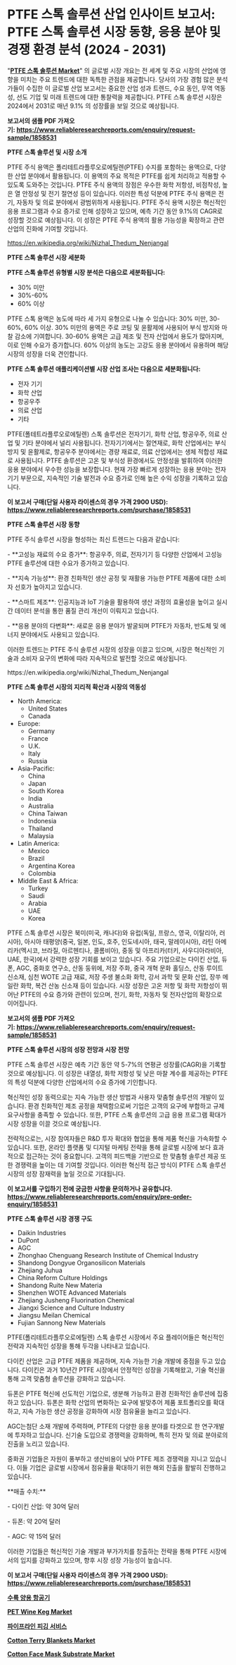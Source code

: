 <p><h1>PTFE 스톡 솔루션 산업 인사이트 보고서: PTFE 스톡 솔루션 시장 동향, 응용 분야 및 경쟁 환경 분석 (2024 - 2031)</h1></p><p>"<strong><a href="https://www.reliableresearchreports.com/ptfe-stock-solution-r1858531">PTFE 스톡 솔루션 Market</a></strong>" 의 글로벌 시장 개요는 전 세계 및 주요 시장의 산업에 영향을 미치는 주요 트렌드에 대한 독특한 관점을 제공합니다. 당사의 가장 경험 많은 분석가들이 수집한 이 글로벌 산업 보고서는 중요한 산업 성과 트렌드, 수요 동인, 무역 역동성, 선도 기업 및 미래 트렌드에 대한 통찰력을 제공합니다. PTFE 스톡 솔루션 시장은 2024에서 2031로 매년 9.1% 의 성장률을 보일 것으로 예상됩니다.</p>
<p><strong>보고서의 샘플 PDF 가져오기:&nbsp;<a href="https://www.reliableresearchreports.com/enquiry/request-sample/1858531">https://www.reliableresearchreports.com/enquiry/request-sample/1858531</a></strong></p>
<p><strong>PTFE 스톡 솔루션 및 시장 소개</strong></p>
<p><p>PTFE 주식 용액은 폴리테트라플루오로에틸렌(PTFE) 수지를 포함하는 용액으로, 다양한 산업 분야에서 활용됩니다. 이 용액의 주요 목적은 PTFE를 쉽게 처리하고 적용할 수 있도록 도와주는 것입니다. PTFE 주식 용액의 장점은 우수한 화학 저항성, 비점착성, 높은 열 안정성 및 전기 절연성 등이 있습니다. 이러한 특성 덕분에 PTFE 주식 용액은 전기, 자동차 및 의료 분야에서 광범위하게 사용됩니다. PTFE 주식 용액 시장은 혁신적인 응용 프로그램과 수요 증가로 인해 성장하고 있으며, 예측 기간 동안 9.1%의 CAGR로 성장할 것으로 예상됩니다. 이 성장은 PTFE 주식 용액의 활용 가능성을 확장하고 관련 산업의 진화에 기여할 것입니다.</p></p>
<p><a href="https://en.wikipedia.org/wiki/Nizhal_Thedum_Nenjangal">https://en.wikipedia.org/wiki/Nizhal_Thedum_Nenjangal</a></p>
<p><strong>PTFE 스톡 솔루션 시장 세분화</strong></p>
<p><strong>PTFE 스톡 솔루션 유형별 시장 분석은 다음으로 세분화됩니다:</strong></p>
<p><ul><li>30% 미만</li><li>30%-60%</li><li>60% 이상</li></ul></p>
<p><p>PTFE 스톡 용액은 농도에 따라 세 가지 유형으로 나눌 수 있습니다: 30% 미만, 30-60%, 60% 이상. 30% 미만의 용액은 주로 코팅 및 윤활제에 사용되어 부식 방지와 마찰 감소에 기여합니다. 30-60% 용액은 고급 제조 및 전자 산업에서 용도가 많아지며, 이로 인해 수요가 증가합니다. 60% 이상의 농도는 고강도 응용 분야에서 유용하며 해당 시장의 성장을 더욱 견인합니다.</p></p>
<p><strong>PTFE 스톡 솔루션 애플리케이션별 시장 산업 조사는 다음으로 세분화됩니다:</strong></p>
<p><ul><li>전자 기기</li><li>화학 산업</li><li>항공우주</li><li>의료 산업</li><li>기타</li></ul></p>
<p><p>PTFE(폴테트라플루오로에틸렌) 스톡 솔루션은 전자기기, 화학 산업, 항공우주, 의료 산업 및 기타 분야에서 널리 사용됩니다. 전자기기에서는 절연재로, 화학 산업에서는 부식 방지 및 윤활제로, 항공우주 분야에서는 경량 재료로, 의료 산업에서는 생체 적합성 재료로 사용됩니다. PTFE 솔루션은 고온 및 부식성 환경에서도 안정성을 발휘하여 이러한 응용 분야에서 우수한 성능을 보장합니다. 현재 가장 빠르게 성장하는 응용 분야는 전자기기 부문으로, 지속적인 기술 발전과 수요 증가로 인해 높은 수익 성장을 기록하고 있습니다.</p></p>
<p><strong>이 보고서 구매(단일 사용자 라이센스의 경우 가격 2900 USD): <a href="https://www.reliableresearchreports.com/purchase/1858531">https://www.reliableresearchreports.com/purchase/1858531</a></strong></p>
<p><strong>PTFE 스톡 솔루션 시장 동향</strong></p>
<p><p>PTFE 주식 솔루션 시장을 형성하는 최신 트렌드는 다음과 같습니다:</p><p>- **고성능 재료의 수요 증가**: 항공우주, 의료, 전자기기 등 다양한 산업에서 고성능 PTFE 솔루션에 대한 수요가 증가하고 있습니다.</p><p>- **지속 가능성**: 환경 친화적인 생산 공정 및 재활용 가능한 PTFE 제품에 대한 소비자 선호가 높아지고 있습니다.</p><p>- **스마트 제조**: 인공지능과 IoT 기술을 활용하여 생산 과정의 효율성을 높이고 실시간 데이터 분석을 통한 품질 관리 개선이 이뤄지고 있습니다.</p><p>- **응용 분야의 다변화**: 새로운 응용 분야가 발굴되며 PTFE가 자동차, 반도체 및 에너지 분야에서도 사용되고 있습니다.</p><p>이러한 트렌드는 PTFE 주식 솔루션 시장의 성장을 이끌고 있으며, 시장은 혁신적인 기술과 소비자 요구의 변화에 따라 지속적으로 발전할 것으로 예상됩니다.</p></p>
<p>https://en.wikipedia.org/wiki/Nizhal_Thedum_Nenjangal</p>
<p><strong>PTFE 스톡 솔루션 시장의 지리적 확산과 시장의 역동성</strong></p>
<p><ul>
    <li>
        North America:
        <ul>
            <li>United States</li>
            <li>Canada</li>
        </ul>
    </li>
    <li>
        Europe:
        <ul>
            <li>Germany</li>
            <li>France</li>
            <li>U.K.</li>
            <li>Italy</li>
            <li>Russia</li>
        </ul>
    </li>
    <li>
        Asia-Pacific:
        <ul>
            <li>China</li>
            <li>Japan</li>
            <li>South Korea</li>
            <li>India</li>
            <li>Australia</li>
            <li>China Taiwan</li>
            <li>Indonesia</li>
            <li>Thailand</li>
            <li>Malaysia</li>
        </ul>
    </li>
    <li>
        Latin America:
        <ul>
            <li>Mexico</li>
            <li>Brazil</li>
            <li>Argentina Korea</li>
            <li>Colombia</li>
        </ul>
    </li>
    <li>
        Middle East & Africa:
        <ul>
            <li>Turkey</li>
            <li>Saudi</li>
            <li>Arabia</li>
            <li>UAE</li>
            <li>Korea</li>
        </ul>
    </li>
    </ul></p>
<p><p>PTFE 스톡 솔루션 시장은 북미(미국, 캐나다)와 유럽(독일, 프랑스, 영국, 이탈리아, 러시아), 아시아 태평양(중국, 일본, 인도, 호주, 인도네시아, 태국, 말레이시아), 라틴 아메리카(멕시코, 브라질, 아르헨티나, 콜롬비아), 중동 및 아프리카(터키, 사우디아라비아, UAE, 한국)에서 강력한 성장 기회를 보이고 있습니다. 주요 기업으로는 다이킨 산업, 듀폰, AGC, 중화호 연구소, 산동 둥위에, 저장 주화, 중국 개혁 문화 홀딩스, 산동 루이트 신소재, 심천 WOTE 고급 재료, 저장 주생 불소화 화학, 강서 과학 및 문화 산업, 장쑤 메일란 화학, 복건 산농 신소재 등이 있습니다. 시장 성장은 고온 저항 및 화학 저항성이 뛰어난 PTFE의 수요 증가와 관련이 있으며, 전기, 화학, 자동차 및 전자산업의 확장으로 이어집니다.</p></p>
<p><strong>보고서의 샘플 PDF 가져오기:&nbsp;<a href="https://www.reliableresearchreports.com/enquiry/request-sample/1858531">https://www.reliableresearchreports.com/enquiry/request-sample/1858531</a></strong></p>
<p><strong>PTFE 스톡 솔루션 시장의 성장 전망과 시장 전망</strong></p>
<p><p>PTFE 스톡 솔루션 시장은 예측 기간 동안 약 5-7%의 연평균 성장률(CAGR)을 기록할 것으로 예상됩니다. 이 성장은 내열성, 화학 저항성 및 낮은 마찰 계수를 제공하는 PTFE의 특성 덕분에 다양한 산업에서의 수요 증가에 기인합니다. </p><p>혁신적인 성장 동력으로는 지속 가능한 생산 방법과 사용자 맞춤형 솔루션의 개발이 있습니다. 환경 친화적인 제조 공정을 채택함으로써 기업은 고객의 요구에 부합하고 규제 요구사항을 충족할 수 있습니다. 또한, PTFE 스톡 솔루션의 고급 응용 프로그램 확대가 시장 성장을 이끌 것으로 예상됩니다.</p><p>전략적으로는, 시장 참여자들은 R&D 투자 확대와 협업을 통해 제품 혁신을 가속화할 수 있습니다. 또한, 온라인 플랫폼 및 디지털 마케팅 전략을 통해 글로벌 시장에 보다 효과적으로 접근하는 것이 중요합니다. 고객의 피드백을 기반으로 한 맞춤형 솔루션 제공 또한 경쟁력을 높이는 데 기여할 것입니다. 이러한 혁신적 접근 방식이 PTFE 스톡 솔루션 시장의 성장 잠재력을 높일 것으로 기대됩니다.</p></p>
<p><strong>이 보고서를 구입하기 전에 궁금한 사항을 문의하거나 공유합니다. <a href="https://www.reliableresearchreports.com/enquiry/pre-order-enquiry/1858531">https://www.reliableresearchreports.com/enquiry/pre-order-enquiry/1858531</a></strong></p>
<p><strong>PTFE 스톡 솔루션 시장 경쟁 구도</strong></p>
<p><ul><li>Daikin Industries</li><li>DuPont</li><li>AGC</li><li>Zhonghao Chenguang Research Institute of Chemical Industry</li><li>Shandong Dongyue Organosilicon Materials</li><li>Zhejiang Juhua</li><li>China Reform Culture Holdings</li><li>Shandong Ruite New Materia</li><li>Shenzhen WOTE Advanced Materials</li><li>Zhejiang Jusheng Fluorination Chemical</li><li>Jiangxi Science and Culture Industry</li><li>Jiangsu Meilan Chemical</li><li>Fujian Sannong New Materials</li></ul></p>
<p><p>PTFE(폴리테트라플루오로에틸렌) 스톡 솔루션 시장에서 주요 플레이어들은 혁신적인 전략과 지속적인 성장을 통해 두각을 나타내고 있습니다. </p><p>다이킨 산업은 고급 PTFE 제품을 제공하며, 지속 가능한 기술 개발에 중점을 두고 있습니다. 다이킨은 과거 10년간 PTFE 시장에서 안정적인 성장을 기록해왔고, 기술 혁신을 통해 고객 맞춤형 솔루션을 강화하고 있습니다.</p><p>듀폰은 PTFE 혁신에 선도적인 기업으로, 생분해 가능하고 환경 친화적인 솔루션에 집중하고 있습니다. 듀폰은 화학 산업의 변화하는 요구에 발맞추어 제품 포트폴리오를 확대하고, 지속 가능한 생산 공정을 강화하여 시장 점유율을 늘리고 있습니다.</p><p>AGC는첨단 소재 개발에 주력하며, PTFE의 다양한 응용 분야를 타겟으로 한 연구개발에 투자하고 있습니다. 신기술 도입으로 경쟁력을 강화하며, 특히 전자 및 의료 분야로의 진출을 노리고 있습니다.</p><p>중화권 기업들은 자원이 풍부하고 생산비용이 낮아 PTFE 제조 경쟁력을 지니고 있습니다. 이들 기업은 글로벌 시장에서 점유율을 확대하기 위한 해외 진출을 활발히 진행하고 있습니다.</p><p>**매출 수치:**</p><p>- 다이킨 산업: 약 30억 달러</p><p>- 듀폰: 약 20억 달러</p><p>- AGC: 약 15억 달러 </p><p>이러한 기업들은 혁신적인 기술 개발과 부가가치를 창출하는 전략을 통해 PTFE 시장에서의 입지를 강화하고 있으며, 향후 시장 성장 가능성이 높습니다.</p></p>
<p><strong>이 보고서 구매(단일 사용자 라이센스의 경우 가격 2900 USD): <a href="https://www.reliableresearchreports.com/purchase/1858531">https://www.reliableresearchreports.com/purchase/1858531</a></strong></p>
<p><strong><p><a href="https://medium.com/@jordymiller25/%EC%88%98%EB%A5%99-%EC%96%91%EC%9A%A9-%ED%95%AD%EA%B3%B5%EA%B8%B0-%EC%8B%9C%EC%9E%A5-%EC%A0%84%EB%A7%9D-%EC%A0%84%EC%B2%B4-%EC%82%B0%EC%97%85-%EB%B6%84%EC%84%9D-2024%EB%85%84%EB%B6%80%ED%84%B0-2031%EB%85%84%EA%B9%8C%EC%A7%80-4871349ac90a">수륙 양용 항공기</a></p><p><a href="https://medium.com/@clarenceuvalis67867/pet-wine-keg-market-emerging-trends-and-future-prospects-for-period-from-2024-to-2031-d1ba54388dec">PET Wine Keg Market</a></p><p><a href="https://medium.com/@nargishadi90/%ED%8C%8C%EC%9D%B4%ED%94%84%EB%9D%BC%EC%9D%B8-%ED%94%BC%EA%B9%85-%EC%84%9C%EB%B9%84%EC%8A%A4-%EC%8B%9C%EC%9E%A5-%EB%8F%99%ED%96%A5-%EB%B0%8F-%EC%8B%9C%EC%9E%A5-%EC%84%B1%EC%9E%A5-%EC%A0%84%EB%A7%9D-2024-2031-ac19a8037184">파이프라인 피깅 서비스</a></p><p><a href="https://github.com/gdfhhhj/Market-Research-Report-List-6/blob/main/cotton-terry-blankets-market.md">Cotton Terry Blankets Market</a></p><p><a href="https://github.com/RichRobinson5/Market-Research-Report-List-6/blob/main/cotton-face-mask-substrate-market.md">Cotton Face Mask Substrate Market</a></p></strong></p>
<p></p>